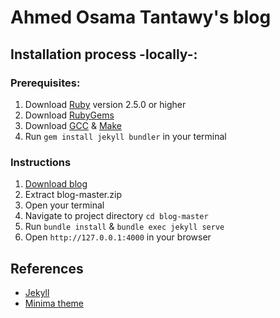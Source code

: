 # Ahmed Osama Tantawy's blog

## Installation process -locally-:

### Prerequisites:

1. Download [Ruby](https://www.ruby-lang.org/en/downloads/) version 2.5.0 or higher
1. Download [RubyGems](https://rubygems.org/pages/download)
1. Download [GCC](https://gcc.gnu.org/install/) & [Make](https://www.gnu.org/software/make/)
1. Run `gem install jekyll bundler` in your terminal

### Instructions

1. [Download blog](https://github.com/aotantawy/blog/archive/refs/heads/master.zip)
1. Extract blog-master.zip
1. Open your terminal
1. Navigate to project directory `cd blog-master`
1. Run `bundle install` & `bundle exec jekyll serve`
1. Open `http://127.0.0.1:4000` in your browser


## References

- [Jekyll](https://jekyllrb.com/)
- [Minima theme](https://github.com/jekyll/minima)
